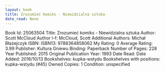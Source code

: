 ```yaml
---
layout: book
title: Zrozumieć komiks - Niewidzialna sztuka
date_read: None
---
```


Book Id: 25063504
Title: Zrozumieć komiks - Niewidzialna sztuka
Author: Scott McCloud
Author l-f: McCloud, Scott
Additional Authors: Michał Błażejczyk
ISBN: 
ISBN13: 9788364858062
My Rating: 0
Average Rating: 3.99
Publisher: Kultura Gniewu
Binding: Paperback
Number of Pages: 228
Year Published: 2015
Original Publication Year: 1993
Date Read: 
Date Added: 2016/10/13
Bookshelves: kupka-wstydu
Bookshelves with positions: kupka-wstydu (#45)
Owned Copies: 1
Condition: unspecified

